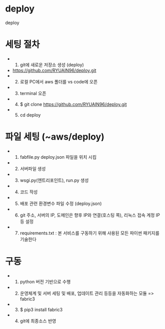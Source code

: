 # deploy
deploy

# 세팅 절차
- 1. git에 새로운 저장소 생성 (deploy)
-    https://github.com/RYUAIN96/deploy.git
- 2. 로컬 PC에서 aws 폴더를 vs code에 오픈
- 3. terminal 오픈
- 4. $ git clone https://github.com/RYUAIN96/deploy.git 
- 5. cd deploy

# 파일 세팅 (~aws/deploy)
- 1. fabfile.py deploy.json 파일을 위치 시킴
- 2. 서버파일 생성
- 3. wsgi.py(엔트리포인트), run.py 생성
- 4. 코드 작성
- 5. 배포 관련 환경변수 파일 수정 (deploy.json)
- 6. git 주소, 서버의 IP, 도메인은 향후 IP와 연결(호스팅 쪽), 리눅스 접속 계정 IP 등 설정
- 7. requirements.txt : 본 서비스를 구동하기 위해 사용된 모든 파이썬 패키지를 기술한다

# 구동
- 1. python 버전 기반으로 수행
- 2. 운영체계 및 서버 세팅 및 배포, 업데이트 관리 등등을 자동화하는 모듈 => fabric3
- 3. $ pip3 install fabric3
- 4. git에 최종소스 반영